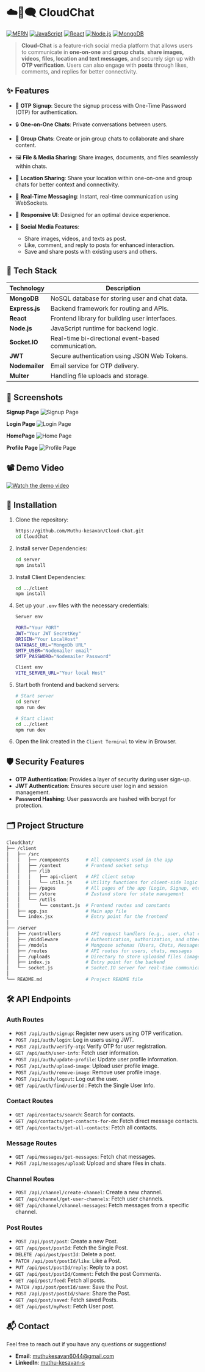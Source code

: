 # ☁️📱🗨️ CloudChat

[![MERN](https://img.shields.io/badge/Stack-MERN-green)](https://developer.mozilla.org/en-US/docs/Glossary/MERN)
[![JavaScript](https://img.shields.io/badge/Language-JavaScript-yellow)](https://developer.mozilla.org/en-US/docs/Web/JavaScript)
[![React](https://img.shields.io/badge/Frontend-React-blue)](https://reactjs.org/)
[![Node.js](https://img.shields.io/badge/Backend-Node.js-orange)](https://nodejs.org/)
[![MongoDB](https://img.shields.io/badge/Database-MongoDB-brightgreen)](https://www.mongodb.com/)


> **Cloud-Chat** is a feature-rich social media platform that allows users to communicate in **one-on-one** and **group chats**, **share images, videos, files, location and text messages**, and securely sign up with **OTP verification**. Users can also engage with **posts** through likes, comments, and replies for better connectivity.


## ✨ Features

- 🔐 **OTP Signup**: Secure the signup process with One-Time Password (OTP) for authentication.
- 🔒 **One-on-One Chats**: Private conversations between users.
- 👥 **Group Chats**: Create or join group chats to collaborate and share content.
- 🖼️ **File & Media Sharing**: Share images, documents, and files seamlessly within chats.
- 📍 **Location Sharing**: Share your location within one-on-one and group chats for better context and connectivity.

- 📅 **Real-Time Messaging**: Instant, real-time communication using WebSockets.
- 💬 **Responsive UI**: Designed for an optimal device experience.
- 📸 **Social Media Features**: 
  - Share images, videos, and texts as post.
  - Like, comment, and reply to posts for enhanced interaction.
  - Save and share posts with existing users and others.


## 🚀 Tech Stack

| Technology     | Description                                     |
| -------------- | ----------------------------------------------- |
| **MongoDB**    | NoSQL database for storing user and chat data.  |
| **Express.js** | Backend framework for routing and APIs.         |
| **React**      | Frontend library for building user interfaces.  |
| **Node.js**    | JavaScript runtime for backend logic.           |
| **Socket.IO**  | Real-time bi-directional event-based communication. |
| **JWT**        | Secure authentication using JSON Web Tokens.    |
| **Nodemailer**    | Email service for OTP delivery.                 |
| **Multer**    |    Handling file uploads and storage.             |

## 🎨 Screenshots

**Signup Page**
![Signup Page](https://github.com/user-attachments/assets/8c276987-77ef-47e9-be0d-9decd1c5d60b)

**Login Page**
![Login Page](https://github.com/user-attachments/assets/e1c4e805-258f-4086-9191-cf85a14d6d83)

**HomePage**
![Home Page](https://github.com/user-attachments/assets/1891ebe3-0d63-459c-8f8f-2aa717f281b9)

**Profile Page**
![Profile Page](https://github.com/user-attachments/assets/981da823-70da-45d3-b874-d9bd041249e9)

## 📽 Demo Video

[![Watch the demo video](https://github.com/user-attachments/assets/1891ebe3-0d63-459c-8f8f-2aa717f281b9)](https://github.com/user-attachments/assets/b145e58a-d621-4ec1-be1d-f00c30bd8c9a)

## 🔧 Installation

1. Clone the repository:

   ```bash
   https://github.com/Muthu-kesavan/Cloud-Chat.git
   cd CloudChat
   ```
2. Install server Dependencies:

   ```bash
   cd server
   npm install
   ```
3. Install Client Dependencies:

   ```bash
   cd ../client
   npm install
   ```
4. Set up your `.env` files with the necessary credentials:

    ```bash
    Server env

    PORT="Your PORT"
    JWT="Your JWT SecretKey"
    ORIGIN="Your LocalHost"
    DATABASE_URL="MongoDb URL"
    SMTP_USER="Nodemailer email"
    SMTP_PASSWORD="Nodemailer Password"

    Client env
    VITE_SERVER_URL="Your local Host"
    ```
5. Start both frontend and backend servers:

    ```bash
    # Start server
    cd server
    npm run dev

    # Start client
    cd ../client
    npm run dev
    ```
6. Open the link created in the `Client Terminal` to view in Browser.

## 🛡️ Security Features

- **OTP Authentication**: Provides a layer of security during user sign-up.
- **JWT Authentication**: Ensures secure user login and session management.
- **Password Hashing**: User passwords are hashed with bcrypt for protection.

## 🗂️ Project Structure

```bash
CloudChat/
├── /client
│   ├── /src
│   │   ├── /components      # All components used in the app
│   │   ├── /context         # Frontend socket setup
│   │   ├── /lib
│   │   │   ├── api-client   # API client setup
│   │   │   └── utils.js     # Utility functions for client-side logic
│   │   ├── /pages           # All pages of the app (Login, Signup, etc.)
│   │   ├── /store           # Zustand store for state management
│   │   └── /utils
│   │       └── constant.js  # Frontend routes and constants
│   ├── app.jsx              # Main app file
│   └── index.jsx            # Entry point for the frontend
│
├── /server
│   ├── /controllers         # API request handlers (e.g., user, chat controllers)
│   ├── /middleware          # Authentication, authorization, and other middleware
│   ├── /models              # Mongoose schemas (Users, Chats, Messages)
│   ├── /routes              # API routes for users, chats, messages
│   ├── /uploads             # Directory to store uploaded files (images, docs)
│   ├── index.js             # Entry point for the backend
│   └── socket.js            # Socket.IO server for real-time communication
│
└── README.md                # Project README file
```
## 🛠️ API Endpoints

### Auth Routes
- `POST /api/auth/signup`: Register new users using OTP verification.
- `POST /api/auth/login`: Log in users using JWT.
- `POST /api/auth/verify-otp`: Verify OTP for user registration.
- `GET /api/auth/user-info`: Fetch user information.
- `POST /api/auth/update-profile`: Update user profile information.
- `POST /api/auth/upload-image`: Upload user profile image.
- `POST /api/auth/remove-image`: Remove user profile image.
- `POST /api/auth/logout`: Log out the user.
- `GET /api/auth/find/userId` : Fetch the Single User Info. 

### Contact Routes
- `GET /api/contacts/search`: Search for contacts.
- `GET /api/contacts/get-contacts-for-dm`: Fetch direct message contacts.
- `GET /api/contacts/get-all-contacts`: Fetch all contacts.

### Message Routes
- `GET /api/messages/get-messages`: Fetch chat messages.
- `POST /api/messages/upload`: Upload and share files in chats.

### Channel Routes
- `POST /api/channel/create-channel`: Create a new channel.
- `GET /api/channel/get-user-channels`: Fetch user channels.
- `GET /api/channel/channel-messages`: Fetch messages from a specific channel.

### Post Routes
- `POST /api/post/post`: Create a new Post.
- `GET /api/post/postId`: Fetch the Single Post. 
- `DELETE /api/post/postId`: Delete a post.
- `PATCH /api/post/postId/like`: Like a Post.
- `PUT /api/post/postId/reply`: Reply to a post.
-  `GET /api/post/postId/Comment`: Fetch the post Comments.
-  `GET /api/post/feed`: Fetch all posts.
-  `PATCH /api/post/postId/save`: Save the Post.
-  `POST /api/post/postId/share`: Share the Post.
-  `GET /api/post/saved`: Fetch saved Posts.
- `GET /api/post/myPost`: Fetch User post.



## 📬 Contact
Feel free to reach out if you have any questions or suggestions!

- **Email**: muthukesavan6044@gmail.com
- **LinkedIn**: [muthu-kesavan-s](https://www.linkedin.com/in/muthu-kesavan-s/)
